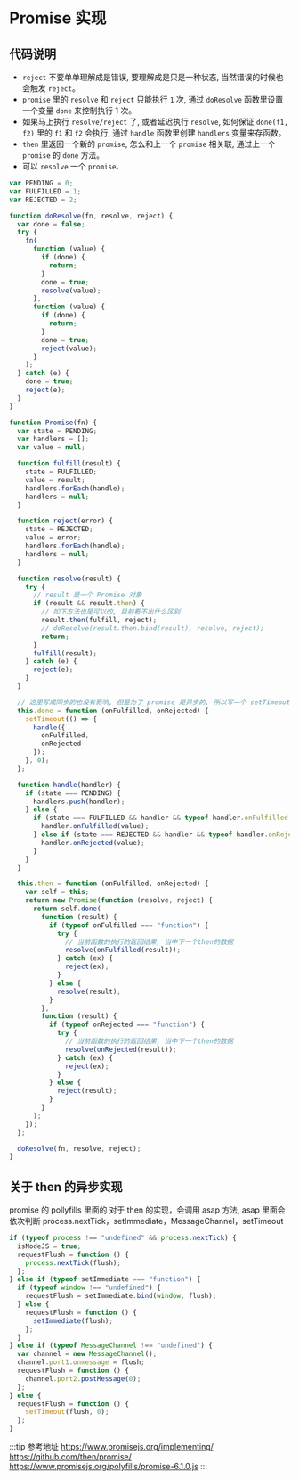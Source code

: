 # Promise 实现

## 代码说明

- `reject` 不要单单理解成是错误, 要理解成是只是一种状态, 当然错误的时候也会触发 `reject`。
- `promise` 里的 `resolve` 和 `reject` 只能执行 `1` 次, 通过 `doResolve` 函数里设置一个变量 `done` 来控制执行 1 次。
- 如果马上执行 `resolve/reject` 了, 或者延迟执行 `resolve`, 如何保证 `done(f1, f2)` 里的 `f1` 和 `f2` 会执行, 通过 `handle` 函数里创建 `handlers` 变量来存函数。
- `then` 里返回一个新的 `promise`, 怎么和上一个 `promise` 相关联, 通过上一个 `promise` 的 `done` 方法。
- 可以 `resolve` 一个 `promise。`

```js
var PENDING = 0;
var FULFILLED = 1;
var REJECTED = 2;

function doResolve(fn, resolve, reject) {
  var done = false;
  try {
    fn(
      function (value) {
        if (done) {
          return;
        }
        done = true;
        resolve(value);
      },
      function (value) {
        if (done) {
          return;
        }
        done = true;
        reject(value);
      }
    );
  } catch (e) {
    done = true;
    reject(e);
  }
}

function Promise(fn) {
  var state = PENDING;
  var handlers = [];
  var value = null;

  function fulfill(result) {
    state = FULFILLED;
    value = result;
    handlers.forEach(handle);
    handlers = null;
  }

  function reject(error) {
    state = REJECTED;
    value = error;
    handlers.forEach(handle);
    handlers = null;
  }

  function resolve(result) {
    try {
      // result 是一个 Promise 对象
      if (result && result.then) {
        // 如下方法也是可以的, 目前看不出什么区别
        result.then(fulfill, reject);
        // doResolve(result.then.bind(result), resolve, reject);
        return;
      }
      fulfill(result);
    } catch (e) {
      reject(e);
    }
  }

  // 这里写成同步的也没有影响, 但是为了 promise 是异步的, 所以写一个 setTimeout
  this.done = function (onFulfilled, onRejected) {
    setTimeout(() => {
      handle({
        onFulfilled,
        onRejected
      });
    }, 0);
  };

  function handle(handler) {
    if (state === PENDING) {
      handlers.push(handler);
    } else {
      if (state === FULFILLED && handler && typeof handler.onFulfilled === "function") {
        handler.onFulfilled(value);
      } else if (state === REJECTED && handler && typeof handler.onRejected === "function") {
        handler.onRejected(value);
      }
    }
  }

  this.then = function (onFulfilled, onRejected) {
    var self = this;
    return new Promise(function (resolve, reject) {
      return self.done(
        function (result) {
          if (typeof onFulfilled === "function") {
            try {
              // 当前函数的执行的返回结果, 当中下一个then的数据
              resolve(onFulfilled(result));
            } catch (ex) {
              reject(ex);
            }
          } else {
            resolve(result);
          }
        },
        function (result) {
          if (typeof onRejected === "function") {
            try {
              // 当前函数的执行的返回结果, 当中下一个then的数据
              resolve(onRejected(result));
            } catch (ex) {
              reject(ex);
            }
          } else {
            reject(result);
          }
        }
      );
    });
  };

  doResolve(fn, resolve, reject);
}
```

## 关于 then 的异步实现

promise 的 pollyfills 里面的 对于 then 的实现，会调用 asap 方法, asap 里面会依次判断 process.nextTick，setImmediate，MessageChannel，setTimeout

```js
if (typeof process !== "undefined" && process.nextTick) {
  isNodeJS = true;
  requestFlush = function () {
    process.nextTick(flush);
  };
} else if (typeof setImmediate === "function") {
  if (typeof window !== "undefined") {
    requestFlush = setImmediate.bind(window, flush);
  } else {
    requestFlush = function () {
      setImmediate(flush);
    };
  }
} else if (typeof MessageChannel !== "undefined") {
  var channel = new MessageChannel();
  channel.port1.onmessage = flush;
  requestFlush = function () {
    channel.port2.postMessage(0);
  };
} else {
  requestFlush = function () {
    setTimeout(flush, 0);
  };
}
```

:::tip 参考地址
<https://www.promisejs.org/implementing/>
<https://github.com/then/promise/>
<https://www.promisejs.org/polyfills/promise-6.1.0.js>
:::
